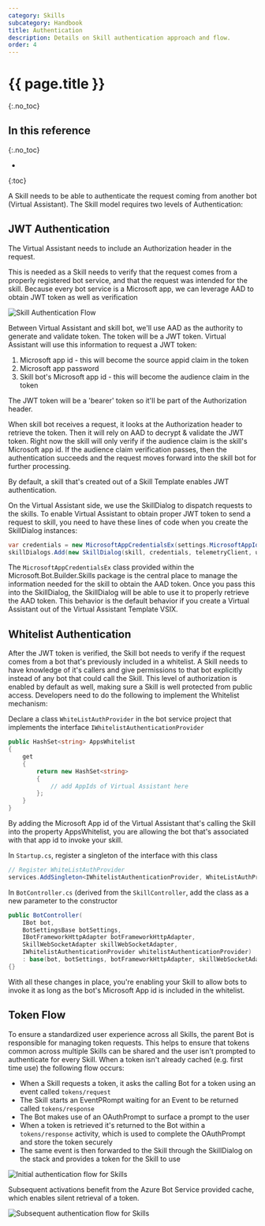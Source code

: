 ```yaml
---
category: Skills
subcategory: Handbook
title: Authentication
description: Details on Skill authentication approach and flow.
order: 4
---
```


# {{ page.title }}
{:.no_toc}

## In this reference
{:.no_toc}

* 
{:toc}

A Skill needs to be able to authenticate the request coming from another bot (Virtual Assistant). The Skill model requires two levels of Authentication:

## JWT Authentication

The Virtual Assistant needs to include an Authorization header in the request. 

This is needed as a Skill needs to verify that the request comes from a properly registered bot service, and that the request was intended for the skill. Because every bot service is a Microsoft app, we can leverage AAD to obtain JWT token as well as verification

![Skill Authentication Flow]({{site.baseurl}}/assets/images/virtualassistant-skillauthentication.png)

Between Virtual Assistant and skill bot, we'll use AAD as the authority to generate and validate token. The token will be a JWT token. Virtual Assistant will use this information to request a JWT token:
  1. Microsoft app id - this will become the source appid claim in the token
  2. Microsoft app password
  3. Skill bot's Microsoft app id - this will become the audience claim in the token

The JWT token will be a 'bearer' token so it'll be part of the Authorization header.

When skill bot receives a request, it looks at the Authorization header to retrieve the token. Then it will rely on AAD to decrypt & validate the JWT token. Right now the skill will only verify if the audience claim is the skill's Microsoft app id. If the audience claim verification passes, then the authentication succeeds and the request moves forward into the skill bot for further processing.

By default, a skill that's created out of a Skill Template enables JWT authentication. 

On the Virtual Assistant side, we use the SkillDialog to dispatch requests to the skills. To enable Virtual Assistant to obtain proper JWT token to send a request to skill, you need to have these lines of code when you create the SkillDialog instances:

```csharp
var credentials = new MicrosoftAppCredentialsEx(settings.MicrosoftAppId, settings.MicrosoftAppPassword, skill.MSAappId);
skillDialogs.Add(new SkillDialog(skill, credentials, telemetryClient, userState, authDialog));
```

The `MicrosoftAppCredentialsEx` class provided within the Microsoft.Bot.Builder.Skills package is the central place to manage the information needed for the skill to obtain the AAD token. Once you pass this into the SkillDialog, the SkillDialog will be able to use it to properly retrieve the AAD token. This behavior is the default behavior if you create a Virtual Assistant out of the Virtual Assistant Template VSIX.

## Whitelist Authentication

After the JWT token is verified, the Skill bot needs to verify if the request comes from a bot that's previously included in a whitelist. A Skill needs to have knowledge of it's callers and give permissions to that bot explicitly instead of any bot that could call the Skill. This level of authorization is enabled by default as well, making sure a Skill is well protected from public access. Developers need to do the following to implement the Whitelist mechanism:

Declare a class `WhiteListAuthProvider` in the bot service project that implements the interface `IWhitelistAuthenticationProvider`

```csharp
public HashSet<string> AppsWhitelist
{
    get
    {
        return new HashSet<string>
        {
            // add AppIds of Virtual Assistant here
        };
    }
}
```

By adding the Microsoft App id of the Virtual Assistant that's calling the Skill into the property AppsWhitelist, you are allowing the bot that's associated with that app id to invoke your skill.

In `Startup.cs`, register a singleton of the interface with this class

```csharp
// Register WhiteListAuthProvider
services.AddSingleton<IWhitelistAuthenticationProvider, WhiteListAuthProvider>();
```

In `BotController.cs` (derived from the `SkillController`, add the class as a new parameter to the constructor

```csharp
public BotController(
    IBot bot,
    BotSettingsBase botSettings,
    IBotFrameworkHttpAdapter botFrameworkHttpAdapter,
    SkillWebSocketAdapter skillWebSocketAdapter,
    IWhitelistAuthenticationProvider whitelistAuthenticationProvider)
    : base(bot, botSettings, botFrameworkHttpAdapter, skillWebSocketAdapter, whitelistAuthenticationProvider)
{}
```

With all these changes in place, you're enabling your Skill to allow bots to invoke it as long as the bot's Microsoft App id is included in the whitelist.

## Token Flow

To ensure a standardized user experience across all Skills, the parent Bot is responsible for managing token requests. This helps to ensure that tokens common across multiple Skills can be shared and the user isn't prompted to authenticate for every Skill.
When a token isn't already cached (e.g. first time use) the following flow occurs:
- When a Skill requests a token, it asks the calling Bot for a token using an event called `tokens/request`
- The Skill starts an EventPRompt waiting for an Event to be returned called `tokens/response`
- The Bot makes use of an OAuthPrompt to surface a prompt to the user
- When a token is retrieved it's returned to the Bot within a `tokens/response` activity, which is used to complete the OAuthPrompt and store the token securely
- The same event is then forwarded to the Skill through the SkillDialog on the stack and provides a token for the Skill to use

![Initial authentication flow for Skills]({{site.baseurl}}/assets/images/virtualassistant-SkillAuthInitialFlow.png)

Subsequent activations benefit from the Azure Bot Service provided cache, which enables silent retrieval of a token.

![Subsequent authentication flow for Skills]({{site.baseurl}}/assets/images/virtualassistant-SkillAuthSubsequentFlow.png)
